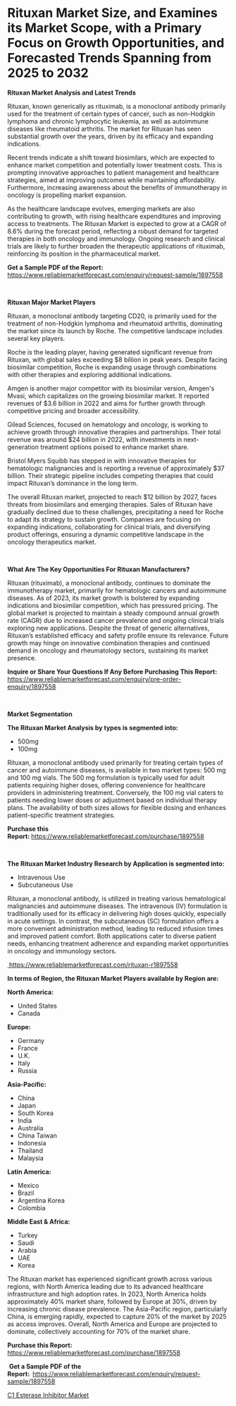 <p><h1>Rituxan Market Size, and Examines its Market Scope, with a Primary Focus on Growth Opportunities, and Forecasted Trends Spanning from 2025 to 2032</h1></p><p><strong>Rituxan Market Analysis and Latest Trends</strong></p>
<p><p>Rituxan, known generically as rituximab, is a monoclonal antibody primarily used for the treatment of certain types of cancer, such as non-Hodgkin lymphoma and chronic lymphocytic leukemia, as well as autoimmune diseases like rheumatoid arthritis. The market for Rituxan has seen substantial growth over the years, driven by its efficacy and expanding indications. </p><p>Recent trends indicate a shift toward biosimilars, which are expected to enhance market competition and potentially lower treatment costs. This is prompting innovative approaches to patient management and healthcare strategies, aimed at improving outcomes while maintaining affordability. Furthermore, increasing awareness about the benefits of immunotherapy in oncology is propelling market expansion. </p><p>As the healthcare landscape evolves, emerging markets are also contributing to growth, with rising healthcare expenditures and improving access to treatments. The Rituxan Market is expected to grow at a CAGR of 8.6% during the forecast period, reflecting a robust demand for targeted therapies in both oncology and immunology. Ongoing research and clinical trials are likely to further broaden the therapeutic applications of rituximab, reinforcing its position in the pharmaceutical market.</p></p>
<p><strong>Get a Sample PDF of the Report:&nbsp;</strong> <a href="https://www.reliablemarketforecast.com/enquiry/request-sample/1897558?utm_campaign=3046&utm_medium=2&utm_source=Github&utm_content=ia&utm_term=08032025&utm_id=rituxan">https://www.reliablemarketforecast.com/enquiry/request-sample/1897558</a></p>
<p>&nbsp;</p>
<p><strong>Rituxan Major Market Players</strong></p>
<p><p>Rituxan, a monoclonal antibody targeting CD20, is primarily used for the treatment of non-Hodgkin lymphoma and rheumatoid arthritis, dominating the market since its launch by Roche. The competitive landscape includes several key players.</p><p>Roche is the leading player, having generated significant revenue from Rituxan, with global sales exceeding $8 billion in peak years. Despite facing biosimilar competition, Roche is expanding usage through combinations with other therapies and exploring additional indications. </p><p>Amgen is another major competitor with its biosimilar version, Amgen's Mvasi, which capitalizes on the growing biosimilar market. It reported revenues of $3.6 billion in 2022 and aims for further growth through competitive pricing and broader accessibility.</p><p>Gilead Sciences, focused on hematology and oncology, is working to achieve growth through innovative therapies and partnerships. Their total revenue was around $24 billion in 2022, with investments in next-generation treatment options poised to enhance market share.</p><p>Bristol Myers Squibb has stepped in with innovative therapies for hematologic malignancies and is reporting a revenue of approximately $37 billion. Their strategic pipeline includes competing therapies that could impact Rituxan’s dominance in the long term.</p><p>The overall Rituxan market, projected to reach $12 billion by 2027, faces threats from biosimilars and emerging therapies. Sales of Rituxan have gradually declined due to these challenges, precipitating a need for Roche to adapt its strategy to sustain growth. Companies are focusing on expanding indications, collaborating for clinical trials, and diversifying product offerings, ensuring a dynamic competitive landscape in the oncology therapeutics market.</p></p>
<p>&nbsp;</p>
<p><strong>What Are The Key Opportunities For Rituxan Manufacturers?</strong></p>
<p><p>Rituxan (rituximab), a monoclonal antibody, continues to dominate the immunotherapy market, primarily for hematologic cancers and autoimmune diseases. As of 2023, its market growth is bolstered by expanding indications and biosimilar competition, which has pressured pricing. The global market is projected to maintain a steady compound annual growth rate (CAGR) due to increased cancer prevalence and ongoing clinical trials exploring new applications. Despite the threat of generic alternatives, Rituxan’s established efficacy and safety profile ensure its relevance. Future growth may hinge on innovative combination therapies and continued demand in oncology and rheumatology sectors, sustaining its market presence.</p></p>
<p><strong>Inquire or Share Your Questions If Any Before Purchasing This Report:</strong> <a href="https://www.reliablemarketforecast.com/enquiry/pre-order-enquiry/1897558?utm_campaign=3046&utm_medium=2&utm_source=Github&utm_content=ia&utm_term=08032025&utm_id=rituxan">https://www.reliablemarketforecast.com/enquiry/pre-order-enquiry/1897558</a></p>
<p>&nbsp;</p>
<p><strong>Market Segmentation</strong></p>
<p><strong>The Rituxan Market Analysis by types is segmented into:</strong></p>
<p><ul><li>500mg</li><li>100mg</li></ul></p>
<p><p>Rituxan, a monoclonal antibody used primarily for treating certain types of cancer and autoimmune diseases, is available in two market types: 500 mg and 100 mg vials. The 500 mg formulation is typically used for adult patients requiring higher doses, offering convenience for healthcare providers in administering treatment. Conversely, the 100 mg vial caters to patients needing lower doses or adjustment based on individual therapy plans. The availability of both sizes allows for flexible dosing and enhances patient-specific treatment strategies.</p></p>
<p><strong>Purchase this Report:&nbsp;</strong><a href="https://www.reliablemarketforecast.com/purchase/1897558?utm_campaign=3046&utm_medium=2&utm_source=Github&utm_content=ia&utm_term=08032025&utm_id=rituxan">https://www.reliablemarketforecast.com/purchase/1897558</a></p>
<p>&nbsp;</p>
<p><strong>The Rituxan Market Industry Research by Application is segmented into:</strong></p>
<p><ul><li>Intravenous Use</li><li>Subcutaneous Use</li></ul></p>
<p><p>Rituxan, a monoclonal antibody, is utilized in treating various hematological malignancies and autoimmune diseases. The intravenous (IV) formulation is traditionally used for its efficacy in delivering high doses quickly, especially in acute settings. In contrast, the subcutaneous (SC) formulation offers a more convenient administration method, leading to reduced infusion times and improved patient comfort. Both applications cater to diverse patient needs, enhancing treatment adherence and expanding market opportunities in oncology and immunology sectors.</p></p>
<p><a href="https://www.reliablemarketforecast.com/rituxan-r1897558?utm_campaign=3046&utm_medium=2&utm_source=Github&utm_content=ia&utm_term=08032025&utm_id=rituxan">&nbsp;https://www.reliablemarketforecast.com/rituxan-r1897558</a></p>
<p><strong>In terms of Region, the Rituxan Market Players available by Region are:</strong></p>
<p>
    <p> <strong> North America: </strong>
        <ul>
            <li>United States</li>
            <li>Canada</li>
        </ul>
        </p> 
    <p> <strong> Europe: </strong>
        <ul>
            <li>Germany</li>
            <li>France</li>
            <li>U.K.</li>
            <li>Italy</li>
            <li>Russia</li>
        </ul>
        </p> 
    <p> <strong> Asia-Pacific: </strong>
        <ul>
            <li>China</li>
            <li>Japan</li>
            <li>South Korea</li>
            <li>India</li>
            <li>Australia</li>
            <li>China Taiwan</li>
            <li>Indonesia</li>
            <li>Thailand</li>
            <li>Malaysia</li>
        </ul>
        </p> 
    <p> <strong> Latin America: </strong>
        <ul>
            <li>Mexico</li>
            <li>Brazil</li>
            <li>Argentina Korea</li>
            <li>Colombia</li>
        </ul>
        </p> 
    <p> <strong> Middle East & Africa: </strong>
        <ul>
            <li>Turkey</li>
            <li>Saudi</li>
            <li>Arabia</li>
            <li>UAE</li>
            <li>Korea</li>
        </ul>
    </p>
    </p>
<p><p>The Rituxan market has experienced significant growth across various regions, with North America leading due to its advanced healthcare infrastructure and high adoption rates. In 2023, North America holds approximately 40% market share, followed by Europe at 30%, driven by increasing chronic disease prevalence. The Asia-Pacific region, particularly China, is emerging rapidly, expected to capture 20% of the market by 2025 as access improves. Overall, North America and Europe are projected to dominate, collectively accounting for 70% of the market share.</p></p>
<p><strong>Purchase this Report: </strong><a href="https://www.reliablemarketforecast.com/purchase/1897558?utm_campaign=3046&utm_medium=2&utm_source=Github&utm_content=ia&utm_term=08032025&utm_id=rituxan">https://www.reliablemarketforecast.com/purchase/1897558</a></p>
<p>&nbsp;<strong>Get a Sample PDF of the Report:&nbsp;&nbsp;</strong><a href="https://www.reliablemarketforecast.com/enquiry/request-sample/1897558?utm_campaign=3046&utm_medium=2&utm_source=Github&utm_content=ia&utm_term=08032025&utm_id=rituxan">https://www.reliablemarketforecast.com/enquiry/request-sample/1897558</a></p>
<p><strong></strong></p>
<p><p><a href="https://github.com/momossidram/Market-Research-Report-List-1/blob/main/c1-esterase-inhibitor-market.md?utm_campaign=3046&utm_medium=2&utm_source=Github&utm_content=ia&utm_term=08032025&utm_id=rituxan">C1 Esterase Inhibitor Market</a></p></p>